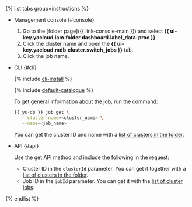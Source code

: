 {% list tabs group=instructions %}

- Management console {#console}

   1. Go to the [folder page]({{ link-console-main }}) and select **{{ ui-key.yacloud.iam.folder.dashboard.label_data-proc }}**.
   1. Click the cluster name and open the **{{ ui-key.yacloud.mdb.cluster.switch_jobs }}** tab.
   1. Click the job name.

- CLI {#cli}

   {% include [cli-install](../cli-install.md) %}

   {% include [default-catalogue](../default-catalogue.md) %}

   To get general information about the job, run the command:

   ```bash
   {{ yc-dp }} job get \
      --cluster-name=<cluster_name> \
      --name=<job_name>
   ```

   You can get the cluster ID and name with a [list of clusters in the folder](../../data-proc/operations/cluster-list.md#list).

- API {#api}

   Use the [get](../../data-proc/api-ref/Job/get) API method and include the following in the request:

   * Cluster ID in the `clusterId` parameter. You can get it together with a [list of clusters in the folder](../../data-proc/operations/cluster-list.md#list).
   * Job ID in the `jobId` parameter. You can get it with the [list of cluster jobs](#list).

{% endlist %}
